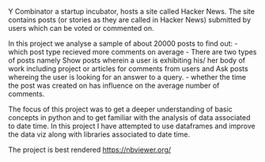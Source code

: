 Y Combinator a startup incubator, hosts a site called Hacker News. The site contains posts (or stories as they are called in Hacker News) submitted by users which can be voted or commented on. 

In this project we analyse a sample of about 20000 posts to find out:
    - which post type recieved more comments on average - There are two types of posts namely Show posts wherein a user is exhibiting his/ her body of work including project or articles for comments from users and Ask posts whereing the user is looking for an answer to a query.
    - whether the time the post was created on has influence on the average number of comments.

The focus of this project was to get a deeper understanding of  basic concepts in python and to get familiar with the analysis of data associated to date time. In this project I have attempted to use dataframes and improve the data viz along with libraries associated to date time.

The project is best rendered https://nbviewer.org/
